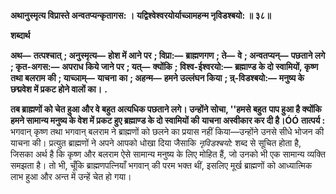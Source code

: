 **अथानुस्मृत्य विप्रास्ते अन्वतप्यन्कृतागस: ।** **यद्विश्वेश्वरयोर्याच्ञामहन्म नृविडश्बयो: ॥ ३८॥** 

**शब्दार्थ** 

**अथ—** **तत्पश्चात्** **; अनुस्मृत्य—** **होश में आने पर** **; विप्रा:—** **ब्राह्मणगण** **; ते—** **वे** **; अन्वतप्यन्—** **पछताने लगे** **; कृत-अगस:—** **अपराध किये जाने पर** **; यत्—** **क्योंकि** **; विश्व-ईश्वरयो:—** **ब्रह्माण्ड के दो स्वामियों, कृष्ण तथा बलराम की** **; याच्ञाम्—** **याचना** **का** **; अहन्म—** **हमने उल्लंघन किया** **; न्र्-विडश्बयो:—** **मनुष्य के छद्मवेश में प्रकट होने वालों का।** **.** 

**तब ब्राह्मणों को चेत हुआ और वे बहुत अत्यधिक पछताने लगे। उन्होंने सोचा, ''हमसे बहुत** **पाप हुआ है क्योंकि हमने सामान्य मनुष्य के वेश में प्रकट हुए ब्रह्माण्ड के दो स्वामियों की** **याचना अस्वीकार कर दी है।ÓÓ** **तात्पर्य :** भगवान् कृष्ण तथा भगवान् बलराम ने ब्राह्मणों को छलने का प्रयास नहीं किया—उन्होंने उनसे सीधे भोजन की याचना की। प्रत्युत ब्राह्मणों ने अपने आपको धोखा दिया जैसाकि *नृविडश्बयो:*  शब्द से सूचित होता है, जिसका अर्थ है कि कृष्ण और बलराम ऐसे सामान्य मनुष्य के लिए मोहित हैं, जो उनको भी एक सामान्य व्यक्ति समझता है। तो भी, चूँकि ब्राह्मणपत्नियाँ भगवान् की परम भक्त थीं, इसलिए मूर्ख ब्राह्मणों को आध्यात्मिक लाभ हुआ और अन्त में उन्हें चेत हो गया।  